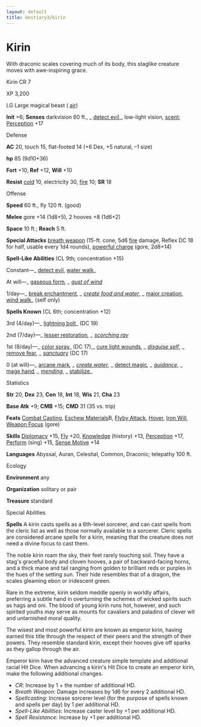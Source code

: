 ```yaml
---
layout: default
title: bestiary3/kirin
---
```

# Kirin

With draconic scales covering much of its body, this staglike creature moves with awe-inspiring grace.

Kirin CR 7

XP 3,200

LG Large magical beast ( [air](monster_dir/creatureTypes#_air-subtype))

**Init** +6; **Senses** darkvision 60 ft., _ [detect evil](spells/detectEvil#_detect-evil)_, low-light vision, [scent](monster_dir/universalMonsterRules#_scent); [Perception](skills/perception#_perception) +17

Defense

**AC** 20, touch 15, flat-footed 14 (+6 Dex, +5 natural, –1 size)

**hp** 85 (9d10+36)

**Fort** +10, **Ref** +12, **Will** +10

**Resist** [cold](monster_dir/creatureTypes#_cold-subtype) 10, electricity 30, [fire](monsters/creatureTypes#_fire-subtype) 10; **SR** 18

Offense

**Speed** 60 ft., fly 120 ft. (good)

**Melee** gore +14 (1d8+5), 2 hooves +8 (1d6+2)

**Space** 10 ft.; **Reach** 5 ft.

**Special Attacks** [breath weapon](monster_dir/universalMonsterRules#_breath-weapon) (15-ft. cone, 5d6 [fire](monsters/creatureTypes#_fire-subtype) damage, Reflex DC 18 for half, usable every 1d4 rounds), [powerful charge](monster_dir/universalMonsterRules#_powerful-charge) (gore, 2d8+14)

**Spell-Like Abilities** (CL 9th; concentration +15)

Constant—_ [detect evil](spells/detectEvil#_detect-evil), [water walk](spell_dir/waterWalk#_water-walk)_

At will—_ [gaseous form](spells/gaseousForm#_gaseous-form)_, _ [gust of wind](spell_dir/gustOfWind#_gust-of-wind)_

1/day—_ [break enchantment](spell_dir/breakEnchantment#_break-enchantment)_, _ [create food and water](spells/createFoodAndWater#_create-food-and-water)_, _ [major creation](spell_dir/majorCreation#_major-creation), [wind walk](spells/windWalk#_wind-walk)_ (self only)

**Spells Known** (CL 6th; concentration +12)

3rd (4/day)—_ [lightning bolt](spell_dir/lightningBolt#_lightning-bolt)_ (DC 19)

2nd (7/day)—_ [lesser restoration](spell_dir/restoration#_restoration-lesser)_, _ [scorching ray](spells/scorchingRay#_scorching-ray)_

1st (8/day)—_ [color spray](spell_dir/colorSpray#_color-spray)_ (DC 17),_ [cure light wounds](spells/cureLightWounds#_cure-light-wounds)_, _ [disguise self](spell_dir/disguiseSelf#_disguise-self)_, _ [remove fear](spells/removeFear#_remove-fear)_, _ [sanctuary](spell_dir/sanctuary#_sanctuary)_ (DC 17)

0 (at will)—_ [arcane mark](spells/arcaneMark#_arcane-mark)_, _ [create water](spell_dir/createWater#_create-water)_, _ [detect magic](spells/detectMagic#_detect-magic)_, _ [guidance](spell_dir/guidance#_guidance)_, _ [mage hand](spells/mageHand#_mage-hand)_, _ [mending](spell_dir/mending#_mending)_, _ [stabilize](spells/stabilize#_stabilize)_

Statistics

**Str** 20, **Dex** 23, **Con** 18, **Int** 18, **Wis** 21, **Cha** 23

**Base Atk** +9; **CMB** +15; **CMD** 31 (35 vs. trip)

**Feats** [Combat Casting](feats#_combat-casting), [Eschew Materials](feats#_eschew-materials)B, [Flyby Attack](monster_dir/monsterFeats#_flyby-attack), [Hover](monsters/monsterFeats#_hover), [Iron Will](feats#_iron-will), [Weapon Focus](feats#_weapon-focus) (gore)

**Skills** [Diplomacy](skill_dir/diplomacy#_diplomacy) +15, [Fly](skills/fly#_fly) +20, [Knowledge](skill_dir/knowledge#_knowledge) (history) +13, [Perception](skills/perception#_perception) +17, [Perform](skill_dir/perform#_perform) (sing) +15, [Sense Motive](skills/senseMotive#_sense-motive) +14

**Languages** Abyssal, Auran, Celestial, Common, Draconic; telepathy 100 ft.

Ecology

**Environment** any

**Organization** solitary or pair

**Treasure** standard

Special Abilities

**Spells** A kirin casts spells as a 6th-level sorcerer, and can cast spells from the cleric list as well as those normally available to a sorcerer. Cleric spells are considered arcane spells for a kirin, meaning that the creature does not need a divine focus to cast them.

The noble kirin roam the sky, their feet rarely touching soil. They have a stag's graceful body and cloven hooves, a pair of backward-facing horns, and a thick mane and tail ranging from golden to brilliant reds or purples in the hues of the setting sun. Their hide resembles that of a dragon, the scales gleaming ebon or iridescent green.

Rare in the extreme, kirin seldom meddle openly in worldly affairs, preferring a subtle hand in overturning the schemes of wicked spirits such as hags and oni. The blood of young kirin runs hot, however, and such spirited youths may serve as mounts for cavaliers and paladins of clever wit and untarnished moral quality.

The wisest and most powerful kirin are known as emperor kirin, having earned this title through the respect of their peers and the strength of their powers. They resemble standard kirin, except their hooves give off sparks as they gallop through the air.

Emperor kirin have the advanced creature simple template and additional racial Hit Dice. When advancing a kirin's Hit Dice to create an emperor kirin, make the following additional changes.

- _CR_: Increase by 1 + the number of additional HD.
- _Breath Weapon_: Damage increases by 1d6 for every 2 additional HD.
- _Spellcasting_: Increase sorcerer level (for the purpose of spells known and spells per day) by 1 per additional HD.
- _Spell-Like Abilities_: Increase caster level by +1 per additional HD.
- _Spell Resistance_: Increase by +1 per additional HD.
